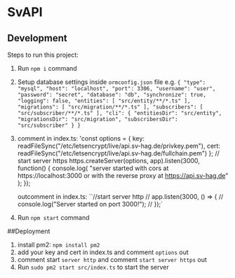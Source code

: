 # SvAPI

## Development

Steps to run this project:

1. Run `npm i` command
2. Setup database settings inside `ormconfig.json` file
e.g.
`{
   "type": "mysql",
   "host": "localhost",
   "port": 3306,
   "username": "user",
   "password": "secret",
   "database": "db",
   "synchronize": true,
   "logging": false,
   "entities": [
      "src/entity/**/*.ts"
   ],
   "migrations": [
      "src/migration/**/*.ts"
   ],
   "subscribers": [
      "src/subscriber/**/*.ts"
   ],
   "cli": {
      "entitiesDir": "src/entity",
      "migrationsDir": "src/migration",
      "subscribersDir": "src/subscriber"
   }
}`
3. comment in index.ts:
    'const options = {
      key: readFileSync("/etc/letsencrypt/live/api.sv-hag.de/privkey.pem"),
      cert: readFileSync("/etc/letsencrypt/live/api.sv-hag.de/fullchain.pem")
    };
  // start server https
    https.createServer(options, app).listen(3000, function() {
      console.log(
        "server started with cors at https://localhost:3000 or with the reverse proxy at https://api.sv-hag.de"
      );
    });

    outcomment in index.ts:
    ``//start server http
    // app.listen(3000, () => {
    //     console.log("Server started on port 3000!");
    // });`
4. Run `npm start` command

##Deployment

1. install pm2: `npm install pm2`
2. add your key and cert in index.ts and comment `options` out
3. comment start `server http` and comment `start server https` out
4. Run `sudo pm2 start src/index.ts` to start the server



